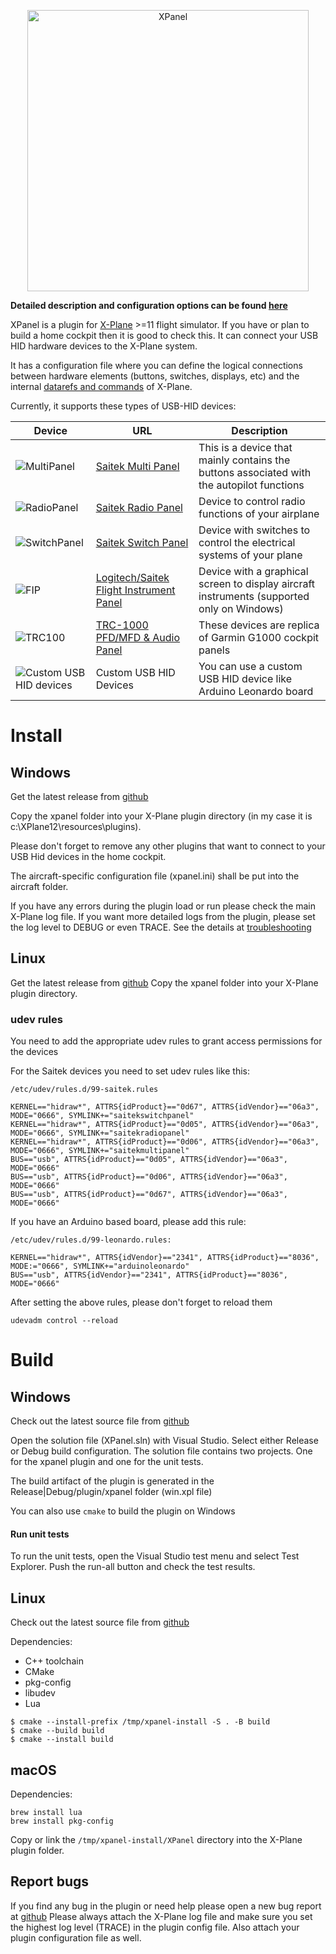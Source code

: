 <p align="center">
  <picture>
    <source media="(prefers-color-scheme: light)" srcset="https://github.com/norberttak/XPanel/raw/master/doc/xpanel.svg">
    <source media="(prefers-color-scheme: dark)" srcset="https://github.com/norberttak/XPanel/raw/master/doc/xpanel-dark.svg">
    <img alt="XPanel" src="https://github.com/norberttak/XPanel/raw/master/doc/xpanel.svg" width="450">
  </picture>
</p>

**Detailed description and configuration options can be found [here](doc/documentation.md)**

XPanel is a plugin for [X-Plane](https://www.x-plane.com/) >=11 flight simulator. If you have or plan to build a home cockpit then it is good to check this. It can connect your USB HID hardware devices to the X-Plane system.

It has a configuration file where you can define the logical connections between hardware elements (buttons, switches, displays, etc) and the internal [datarefs and commands](https://developer.x-plane.com/sdk/) of X-Plane.

Currently, it supports these types of USB-HID devices:

| Device                                              | URL                                                                                               | Description                                                                                |
|-----------------------------------------------------|---------------------------------------------------------------------------------------------------|--------------------------------------------------------------------------------------------|
| ![MultiPanel](doc/multi-panel-01.jpg)               | [Saitek Multi Panel](https://www.saitek.com/uk/prod-bak/multi.html)                               | This is a device that mainly contains the buttons associated with the autopilot functions  |
| ![RadioPanel](doc/radio-panel-01.jpg)               | [Saitek Radio Panel](https://www.saitek.com/uk/prod-bak/radio.html)                               | Device to control radio functions of your airplane                                         |
| ![SwitchPanel](doc/switch-panel-03.jpg)             | [Saitek Switch Panel](https://www.saitek.com/uk/prod-bak/switch.html)                             | Device with switches to control the electrical systems of your plane                       |
| ![FIP](doc/Flight-Instrument-Panel-01.jpg)          | [Logitech/Saitek Flight Instrument Panel](https://www.saitek.com/uk/prod-bak/fip.html)            | Device with a graphical screen to display aircraft instruments (supported only on Windows) |
| ![TRC100](doc/trc1000.jpg)                          | [TRC-1000 PFD/MFD & Audio Panel](https://www.simkits.com/product/trc1000-complete-glass-cockpit/) | These devices are replica of Garmin G1000 cockpit panels                                   |
| ![Custom USB HID devices](doc/arduino-leonardo.jpg) | Custom USB HID Devices                                                                            | You can use a custom USB HID device like Arduino Leonardo board                            |

# Install
## Windows
Get the latest release from [github](https://github.com/norberttak/XPanel/releases)

Copy the xpanel folder into your X-Plane plugin directory (in my case it is c:\XPlane12\resources\plugins).

Please don't forget to remove any other plugins that want to connect to your USB Hid devices in the home cockpit.

The aircraft-specific configuration file (xpanel.ini) shall be put into the aircraft folder.

If you have any errors during the plugin load or run please check the main X-Plane log file. If you want more detailed logs from the plugin, please set the log level to DEBUG or even TRACE. See the details at [troubleshooting](#trouble-shooting)

## Linux
Get the latest release from [github](https://github.com/norberttak/XPanel/releases)
Copy the xpanel folder into your X-Plane plugin directory.

### udev rules
You need to add the appropriate udev rules to grant access permissions for the devices

For the Saitek devices you need to set udev rules like this:
```
/etc/udev/rules.d/99-saitek.rules

KERNEL=="hidraw*", ATTRS{idProduct}=="0d67", ATTRS{idVendor}=="06a3", MODE="0666", SYMLINK+="saitekswitchpanel"
KERNEL=="hidraw*", ATTRS{idProduct}=="0d05", ATTRS{idVendor}=="06a3", MODE="0666", SYMLINK+="saitekradiopanel"
KERNEL=="hidraw*", ATTRS{idProduct}=="0d06", ATTRS{idVendor}=="06a3", MODE="0666", SYMLINK+="saitekmultipanel"
BUS=="usb", ATTRS{idProduct}=="0d05", ATTRS{idVendor}=="06a3", MODE="0666"
BUS=="usb", ATTRS{idProduct}=="0d06", ATTRS{idVendor}=="06a3", MODE="0666"
BUS=="usb", ATTRS{idProduct}=="0d67", ATTRS{idVendor}=="06a3", MODE="0666"
```

If you have an Arduino based board, please add this rule:
```
/etc/udev/rules.d/99-leonardo.rules:

KERNEL=="hidraw*", ATTRS{idVendor}=="2341", ATTRS{idProduct}=="8036", MODE:="0666", SYMLINK+="arduinoleonardo"
BUS=="usb", ATTRS{idVendor}=="2341", ATTRS{idProduct}=="8036", MODE="0666"
```

After setting the above rules, please don't forget to reload them


```
udevadm control --reload
```

# Build
## Windows
Check out the latest source file from [github](https://github.com/norberttak/XPanel)

Open the solution file (XPanel.sln) with Visual Studio. Select either Release or Debug build configuration. The solution file contains two projects. One for the xpanel plugin and one for the unit tests.

The build artifact of the plugin is generated in the Release|Debug/plugin/xpanel folder (win.xpl file)

You can also use `cmake` to build the plugin on Windows

#### Run unit tests
To run the unit tests, open the Visual Studio test menu and select Test Explorer. Push the run-all button and check the test results.

## Linux
Check out the latest source file from [github](https://github.com/norberttak/XPanel)

Dependencies:
- C++ toolchain
- CMake
- pkg-config
- libudev
- Lua

```
$ cmake --install-prefix /tmp/xpanel-install -S . -B build
$ cmake --build build
$ cmake --install build
```

## macOS

Dependencies:
```
brew install lua
brew install pkg-config
```

Copy or link the `/tmp/xpanel-install/XPanel` directory into the X-Plane plugin folder.

## Report bugs
If you find any bug in the plugin or need help please open a new bug report at [github](https://github.com/norberttak/XPanel/issues) Please always attach the X-Plane log file and make sure you set the highest log level (TRACE) in the plugin config file. Also attach your plugin configuration file as well.
